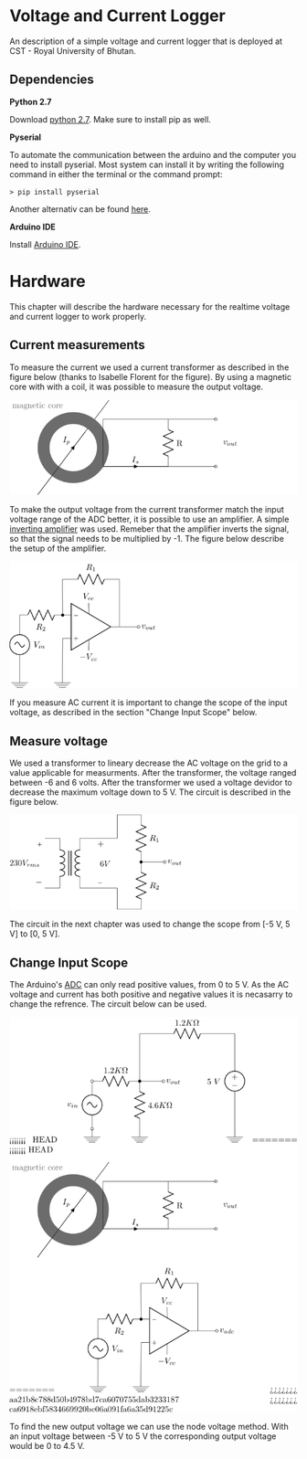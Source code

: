 # Voltage and Current Logger

An description of a simple voltage and current logger that is deployed at CST - Royal University of Bhutan.

## Dependencies

__Python 2.7__

Download [python 2.7](https://www.python.org/downloads/). Make sure to install pip as well.

__Pyserial__

To automate the communication between the arduino and the computer you need to install pyserial. Most system can install it by writing the following command in either the terminal or the command prompt:

	> pip install pyserial

Another alternativ can be found [here](https://learn.adafruit.com/arduino-lesson-17-email-sending-movement-detector/installing-python-and-pyserial).

__Arduino IDE__

Install [Arduino IDE](https://www.arduino.cc/en/Main/Software).

# Hardware

This chapter will describe the hardware necessary for the realtime voltage and current logger to work properly.

## Current measurements

To measure the current we used a current transformer as described in the figure below (thanks to Isabelle Florent for the figure). By using a magnetic core with with a coil, it was possible to measure the output voltage. 

![](doc/fig/current/main.png)

To make the output voltage from the current transformer match the input voltage range of the ADC better, it is possible to use an amplifier. A simple [inverting amplifier](https://en.wikipedia.org/wiki/Operational_amplifier_applications#Inverting_amplifier) was used. Remeber that the amplifier inverts the signal, so that the signal needs to be multiplied by -1. The figure below describe the setup of the amplifier.

![](doc/fig/amplifier/main.png)

If you measure AC current it is important to change the scope of the input voltage, as described in the section "Change Input Scope" below.

## Measure voltage

We used a transformer to lineary decrease the AC voltage on the grid to a value applicable for measurments. After the transformer, the voltage ranged between -6 and 6 volts. After the transformer we used a voltage devidor to decrease the maximum voltage down to 5 V. The circuit is described in the figure below.

![](doc/fig/transformer/main.png)

The circuit in the next chapter was used to change the scope from [-5 V, 5 V] to [0, 5 V].

## Change Input Scope

The Arduino's [ADC](https://en.wikipedia.org/wiki/Analog-to-digital_converter) can only read positive values, from 0 to 5 V. As the AC voltage and current has both positive and negative values it is necasarry to change the refrence. The circuit below can be used.

![](doc/fig/referance-changer/main.png)

To find the new output voltage we can use the node voltage method. With an input voltage between -5 V to 5 V the corresponding output voltage would be 0 to 4.5 V.